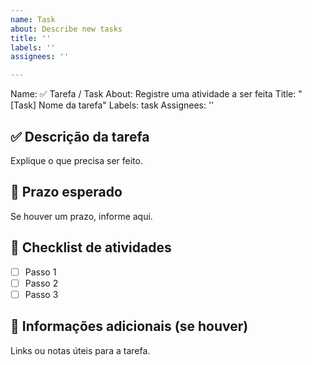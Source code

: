 ```yaml
---
name: Task
about: Describe new tasks
title: ''
labels: ''
assignees: ''

---
```


Name: ✅ Tarefa / Task
About: Registre uma atividade a ser feita
Title: "[Task] Nome da tarefa"
Labels: task
Assignees: ''

## ✅ Descrição da tarefa
Explique o que precisa ser feito.

## 📅 Prazo esperado
Se houver um prazo, informe aqui.

## 📌 Checklist de atividades
- [ ] Passo 1
- [ ] Passo 2
- [ ] Passo 3

## 🔗 Informações adicionais (se houver)
Links ou notas úteis para a tarefa.
